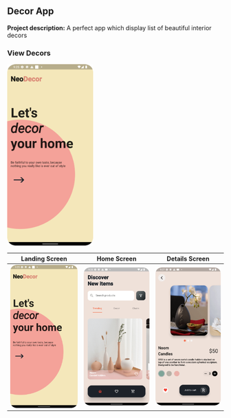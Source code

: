 ## Decor App

**Project description:** A perfect app which display list of beautiful interior decors


### **View Decors**
<img src="images/landing_screen.png?raw=true" width= "200"/>


Landing Screen             |  Home Screen             | Details Screen 
:-------------------------:|:-------------------------:|:-------------------------:
![](images/landing_screen.png?raw=true)  |  ![](images/home_screen.png?raw=true) | ![](images/details_screen.png?raw=true)